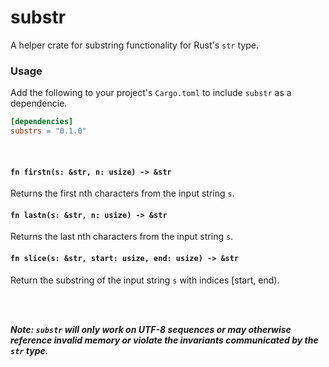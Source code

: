 # substr

A helper crate for substring functionality for Rust's `str` type.

### Usage

Add the following to your project's `Cargo.toml` to include `substr` as a dependencie.

```toml
[dependencies]
substrs = "0.1.0"
```
<br /> 

#### ```fn firstn(s: &str, n: usize) -> &str```

Returns the first nth characters from the input string `s`.

#### ```fn lastn(s: &str, n: usize) -> &str```

Returns the last nth characters from the input string `s`.

#### ```fn slice(s: &str, start: usize, end: usize) -> &str```

Return the substring of the input string `s` with indices [start, end).

<br />
<br /> 

***Note: `substr` will only work on UTF-8 sequences or may otherwise reference invalid memory or
violate the invariants communicated by the `str` type.***
